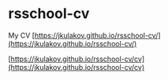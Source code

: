 # rsschool-cv
My CV
[https://jkulakov.github.io/rsschool-cv/](https://jkulakov.github.io/rsschool-cv/)

[https://jkulakov.github.io/rsschool-cv/cv](https://jkulakov.github.io/rsschool-cv/cv)
